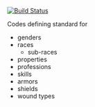 [![Build Status](https://travis-ci.org/jaroslavtyc/drd-plus-codes.svg?branch=master)](https://travis-ci.org/jaroslavtyc/drd-plus-codes)

Codes defining standard for

 - genders
 - races
    - sub-races
 - properties
 - professions
 - skills
 - armors
 - shields
 - wound types
